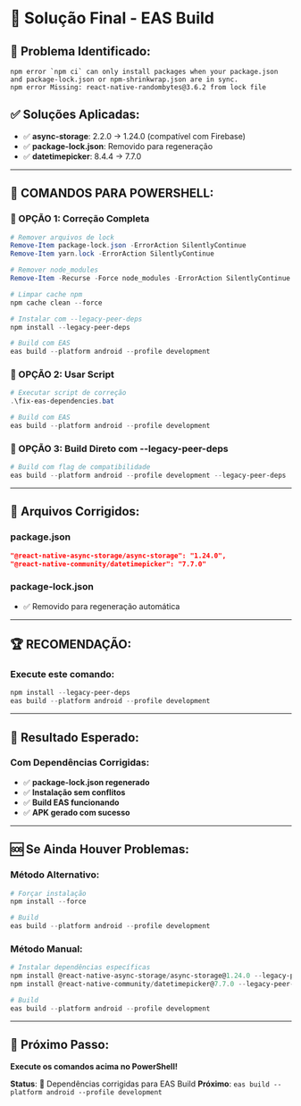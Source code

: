 # 🔧 Solução Final - EAS Build

## 🚨 **Problema Identificado:**
```
npm error `npm ci` can only install packages when your package.json and package-lock.json or npm-shrinkwrap.json are in sync.
npm error Missing: react-native-randombytes@3.6.2 from lock file
```

## ✅ **Soluções Aplicadas:**
- ✅ **async-storage**: 2.2.0 → 1.24.0 (compatível com Firebase)
- ✅ **package-lock.json**: Removido para regeneração
- ✅ **datetimepicker**: 8.4.4 → 7.7.0

---

## 🚀 **COMANDOS PARA POWERSHELL:**

### **🎯 OPÇÃO 1: Correção Completa**

```powershell
# Remover arquivos de lock
Remove-Item package-lock.json -ErrorAction SilentlyContinue
Remove-Item yarn.lock -ErrorAction SilentlyContinue

# Remover node_modules
Remove-Item -Recurse -Force node_modules -ErrorAction SilentlyContinue

# Limpar cache npm
npm cache clean --force

# Instalar com --legacy-peer-deps
npm install --legacy-peer-deps

# Build com EAS
eas build --platform android --profile development
```

### **🎯 OPÇÃO 2: Usar Script**

```powershell
# Executar script de correção
.\fix-eas-dependencies.bat

# Build com EAS
eas build --platform android --profile development
```

### **🎯 OPÇÃO 3: Build Direto com --legacy-peer-deps**

```powershell
# Build com flag de compatibilidade
eas build --platform android --profile development --legacy-peer-deps
```

---

## 🔧 **Arquivos Corrigidos:**

### **package.json**
```json
"@react-native-async-storage/async-storage": "1.24.0",
"@react-native-community/datetimepicker": "7.7.0"
```

### **package-lock.json**
- ✅ Removido para regeneração automática

---

## 🏆 **RECOMENDAÇÃO:**

### **Execute este comando:**
```powershell
npm install --legacy-peer-deps
eas build --platform android --profile development
```

---

## 📱 **Resultado Esperado:**

### **Com Dependências Corrigidas:**
- ✅ **package-lock.json regenerado**
- ✅ **Instalação sem conflitos**
- ✅ **Build EAS funcionando**
- ✅ **APK gerado com sucesso**

---

## 🆘 **Se Ainda Houver Problemas:**

### **Método Alternativo:**
```powershell
# Forçar instalação
npm install --force

# Build
eas build --platform android --profile development
```

### **Método Manual:**
```powershell
# Instalar dependências específicas
npm install @react-native-async-storage/async-storage@1.24.0 --legacy-peer-deps
npm install @react-native-community/datetimepicker@7.7.0 --legacy-peer-deps

# Build
eas build --platform android --profile development
```

---

## 🎯 **Próximo Passo:**

**Execute os comandos acima no PowerShell!**

**Status**: 🔧 Dependências corrigidas para EAS Build
**Próximo**: `eas build --platform android --profile development`
